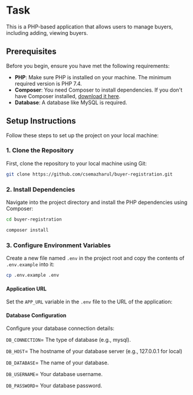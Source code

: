 # Task

This is a PHP-based application that allows users to manage buyers, including adding, viewing buyers.

## Prerequisites

Before you begin, ensure you have met the following requirements:

- **PHP**: Make sure PHP is installed on your machine. The minimum required version is PHP 7.4.
- **Composer**: You need Composer to install dependencies. If you don't have Composer installed, [download it here](https://getcomposer.org/).
- **Database**: A database like MySQL is required.

## Setup Instructions

Follow these steps to set up the project on your local machine:

### 1. Clone the Repository

First, clone the repository to your local machine using Git:

```bash
git clone https://github.com/csemazharul/buyer-registration.git
```

### 2. Install Dependencies

Navigate into the project directory and install the PHP dependencies using Composer:

```bash
cd buyer-registration
```

```bash
composer install
```

### 3. Configure Environment Variables

Create a new file named `.env` in the project root and copy the contents of `.env.example` into it:

```bash
cp .env.example .env
```

#### Application URL

Set the `APP_URL` variable in the `.env` file to the URL of the application:

#### Database Configuration

Configure your database connection details:

`DB_CONNECTION`= The type of database (e.g., mysql).

`DB_HOST`= The hostname of your database server (e.g., 127.0.0.1 for local)

`DB_DATABASE`= The name of your database.

`DB_USERNAME`= Your database username.

`DB_PASSWORD`= Your database password.








